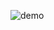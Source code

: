 ![demo](https://user-images.githubusercontent.com/13447235/126621495-7e4b3d65-7775-4cd7-a1d4-0c94763ff00d.gif)
